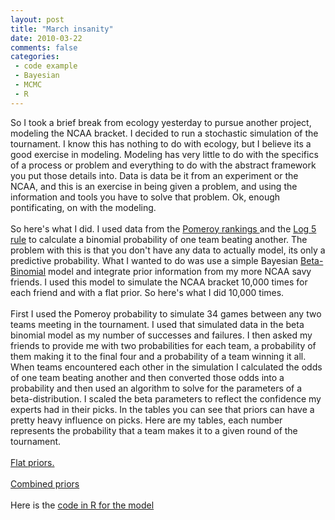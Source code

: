 ```yaml
---
layout: post
title: "March insanity"
date: 2010-03-22
comments: false
categories:
 - code example
 - Bayesian
 - MCMC
 - R
---
```


<div class='post'>
So I took a brief break from ecology yesterday to pursue another project, modeling the NCAA bracket.  I decided to run a stochastic simulation of the tournament.  I know this has nothing to do with ecology, but I believe its a good exercise in modeling.  Modeling has very little to do with the specifics of a process or problem and everything to do with the abstract framework you put those details into.  Data is data be it from an experiment or the NCAA, and this is an exercise in being given a problem, and using the information and tools you have to solve that problem.  Ok, enough pontificating, on with the modeling.<br /><br />So here's what I did.  I used data from the <a href="http://kenpom.com/rate.php">Pomeroy rankings </a> and the <a href="http://www.diamond-mind.com/articles/playoff2002.htm">Log 5 rule</a> to calculate a binomial probability of one team beating another.  The problem with this is that you don't have any data to actually model, its only a predictive probability.  What I wanted to do was use a simple Bayesian <a href="http://en.wikipedia.org/wiki/Beta-binomial_model">Beta-Binomial</a> model and integrate prior information from my more NCAA savy friends.  I used this model to simulate the NCAA bracket 10,000 times for each friend and with a flat prior.  So here's what I did 10,000 times.<br /><br />First I used the Pomeroy probability to simulate 34 games between any two teams meeting in the tournament.   I used that simulated data in the beta binomial model as my number of successes and failures.  I then asked my friends to provide me with two probabilities for each team, a probability of them making it to the final four and a probability of a team winning it all.   When teams encountered each other in the simulation I calculated the odds of one team beating another and then converted those odds into a probability and then used an algorithm to solve for the parameters of a beta-distribution.  I scaled the beta parameters to reflect the confidence my experts had in their picks.   In the tables you can see that priors can have a pretty heavy influence on picks.  Here are my tables, each number represents the probability that a team makes it to a given round of the tournament.<br /><br /><a href="http://spreadsheets.google.com/ccc?key=0AvM0mgmVJAKUdGxFclgwNk9YTGhGRzg2Q2RacXFGV3c&hl=en">Flat priors.</a><br /><br /><a href="http://spreadsheets.google.com/ccc?key=0AvM0mgmVJAKUdGdXV2xxM1E2bmd1SVpnYkZoNlBPdmc&hl=en">Combined priors</a><br /><br />Here is the <a href="http://docs.google.com/Doc?docid=0AfM0mgmVJAKUZGRnZ3hkeG5fMzhjM3Q1YnNjOA&hl=en">code in R for the model</a></div>
